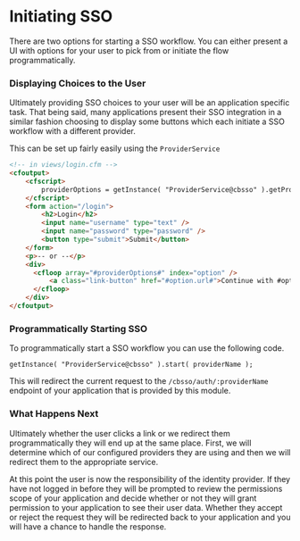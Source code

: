 # Initiating SSO

There are two options for starting a SSO workflow. You can either present a UI with options for your user to pick from or initiate the flow programmatically.&#x20;

### Displaying Choices to the User

Ultimately providing SSO choices to your user will be an application specific task. That being said, many applications present their SSO integration in a similar fashion choosing to display some buttons which each initiate a SSO workflow with a different provider.&#x20;

This can be set up fairly easily using the `ProviderService`

```html
<!-- in views/login.cfm -->
<cfoutput>
    <cfscript>
        providerOptions = getInstance( "ProviderService@cbsso" ).getProviderOptions();
    </cfscript>
    <form action="/login">
        <h2>Login</h2>
        <input name="username" type="text" /> 
        <input name="password" type="password" /> 
        <button type="submit">Submit</button>
    </form>
    <p>-- or --</p>
    <div>
      <cfloop array="#providerOptions#" index="option" />
          <a class="link-button" href="#option.url#">Continue with #option.name#</a>
      </cfloop>  
    </div>
</cfoutput>
```

### Programmatically Starting SSO

To programmatically start a SSO workflow you can use the following code.

```cfscript
getInstance( "ProviderService@cbsso" ).start( providerName );
```

This will redirect the current request to the `/cbsso/auth/:providerName` endpoint of your application that is provided by this module.

### What Happens Next

Ultimately whether the user clicks a link or we redirect them programmatically they will end up at the same place. First, we will determine which of our configured providers they are using and then we will redirect them to the appropriate service.&#x20;

At this point the user is now the responsibility of the identity provider. If they have not logged in before they will be prompted to review the permissions scope of your application and decide whether or not they will grant permission to your application to see their user data. Whether they accept or reject the request they will be redirected back to your application and you will have a chance to handle the response.
